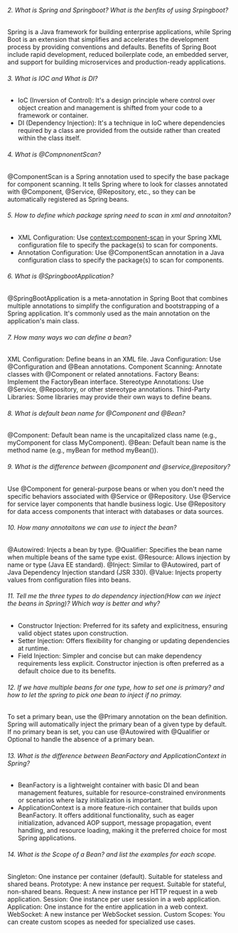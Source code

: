 ###### 2.  What is Spring and Springboot? What is the benfits of using Srpingboot?
Spring is a Java framework for building enterprise applications, while Spring Boot is an extension that simplifies and accelerates the development process by providing conventions and defaults. Benefits of Spring Boot include rapid development, reduced boilerplate code, an embedded server, and support for building microservices and production-ready applications.

###### 3.  What is IOC and What is DI?
- IoC (Inversion of Control): It's a design principle where control over object creation and management is shifted from your code to a framework or container.
- DI (Dependency Injection): It's a technique in IoC where dependencies required by a class are provided from the outside rather than created within the class itself.

###### 4.  What is  @CompnonentScan?
@ComponentScan is a Spring annotation used to specify the base package for component scanning. It tells Spring where to look for classes annotated with @Component, @Service, @Repository, etc., so they can be automatically registered as Spring beans.

###### 5.  How to define which package spring need to scan in xml and annotaiton? 
- XML Configuration: Use <context:component-scan> in your Spring XML configuration file to specify the package(s) to scan for components.
- Annotation Configuration: Use @ComponentScan annotation in a Java configuration class to specify the package(s) to scan for components.

###### 6.  What is  @SpringbootApplication?
@SpringBootApplication is a meta-annotation in Spring Boot that combines multiple annotations to simplify the configuration and bootstrapping of a Spring application. It's commonly used as the main annotation on the application's main class.

###### 7. How many ways wo can define a bean?
XML Configuration: Define beans in an XML file.
Java Configuration: Use @Configuration and @Bean annotations.
Component Scanning: Annotate classes with @Component or related annotations.
Factory Beans: Implement the FactoryBean interface.
Stereotype Annotations: Use @Service, @Repository, or other stereotype annotations.
Third-Party Libraries: Some libraries may provide their own ways to define beans.

###### 8.  What is default bean name for  @Component and  @Bean?
@Component: Default bean name is the uncapitalized class name (e.g., myComponent for class MyComponent).
@Bean: Default bean name is the method name (e.g., myBean for method myBean()).

###### 9.  What is the difference between  @component and  @service,@repository?
Use @Component for general-purpose beans or when you don't need the specific behaviors associated with @Service or @Repository.
Use @Service for service layer components that handle business logic.
Use @Repository for data access components that interact with databases or data sources.

###### 10. How many annotaitons we can use to inject the bean?
@Autowired: Injects a bean by type.
@Qualifier: Specifies the bean name when multiple beans of the same type exist.
@Resource: Allows injection by name or type (Java EE standard).
@Inject: Similar to @Autowired, part of Java Dependency Injection standard (JSR 330).
@Value: Injects property values from configuration files into beans.

###### 11. Tell me the three types to do dependency injection(How can we inject the beans in Spring)? Which way is better and why?
- Constructor Injection: Preferred for its safety and explicitness, ensuring valid object states upon construction.
- Setter Injection: Offers flexibility for changing or updating dependencies at runtime.
- Field Injection: Simpler and concise but can make dependency requirements less explicit. Constructor injection is often preferred as a default choice due to its benefits.

###### 12. If we have multiple beans for one type, how to set one is primary? and how to let the spring to pick one bean to inject if no primay.
To set a primary bean, use the @Primary annotation on the bean definition.
Spring will automatically inject the primary bean of a given type by default.
If no primary bean is set, you can use @Autowired with @Qualifier or Optional to handle the absence of a primary bean.

###### 13. What is the difference between BeanFactory and ApplicationContext in Spring?
- BeanFactory is a lightweight container with basic DI and bean management features, suitable for resource-constrained environments or scenarios where lazy initialization is important.
- ApplicationContext is a more feature-rich container that builds upon BeanFactory. It offers additional functionality, such as eager initialization, advanced AOP support, message propagation, event handling, and resource loading, making it the preferred choice for most Spring applications.

###### 14. What is the Scope of a Bean?  and list the examples for each scope.
Singleton: One instance per container (default). Suitable for stateless and shared beans.
Prototype: A new instance per request. Suitable for stateful, non-shared beans.
Request: A new instance per HTTP request in a web application.
Session: One instance per user session in a web application.
Application: One instance for the entire application in a web context.
WebSocket: A new instance per WebSocket session.
Custom Scopes: You can create custom scopes as needed for specialized use cases.
